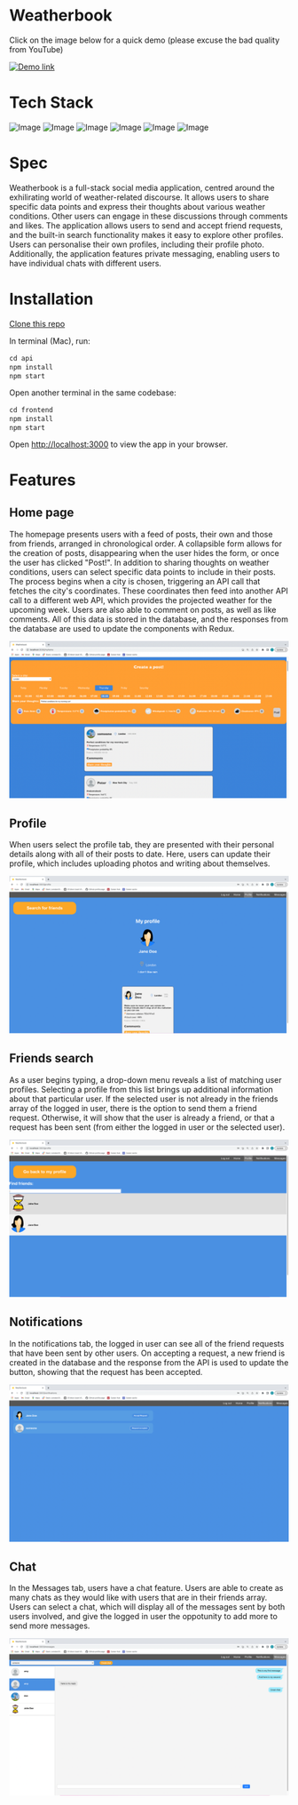 # Weatherbook

Click on the image below for a quick demo (please excuse the bad quality from YouTube)

[![Demo link](https://img.youtube.com/vi/yCt4OlxP7xI/0.jpg)](https://www.youtube.com/watch?v=yCt4OlxP7xI)

# Tech Stack

![Image](https://img.shields.io/badge/React-20232A?style=for-the-badge&logo=react&logoColor=61DAFB)
![Image](https://img.shields.io/badge/Redux-593D88?style=for-the-badge&logo=redux&logoColor=white)
![Image](https://img.shields.io/badge/node.js-6DA55F?style=for-the-badge&logo=node.js&logoColor=white)
![Image](https://img.shields.io/badge/Express.js-000000?style=for-the-badge&logo=express&logoColor=white)
![Image](https://img.shields.io/badge/MongoDB-4EA94B?style=for-the-badge&logo=mongodb&logoColor=white)
![Image](https://img.shields.io/badge/Sass-CC6699?style=for-the-badge&logo=sass&logoColor=white)

# Spec

Weatherbook is a full-stack social media application, centred around the exhilirating world of weather-related discourse. It allows users to share specific data points and express their thoughts about various weather conditions. Other users can engage in these discussions through comments and likes. The application allows users to send and accept friend requests, and the built-in search functionality makes it easy to explore other profiles. Users can personalise their own profiles, including their profile photo. Additionally, the application features private messaging, enabling users to have individual chats with different users.

# Installation

[Clone this repo](https://github.com/tbuller/weatherbook.git)

In terminal (Mac), run:

```
cd api
npm install
npm start
```
Open another terminal in the same codebase:
```
cd frontend
npm install
npm start
```

Open [http://localhost:3000](http://localhost:3000) to view the app in your browser.

# Features

## Home page

The homepage presents users with a feed of posts, their own and those from friends, arranged in chronological order. A collapsible form allows for the creation of posts, disappearing when the user hides the form, or once the user has clicked "Post!". In addition to sharing thoughts on weather conditions, users can select specific data points to include in their posts. The process begins when a city is chosen, triggering an API call that fetches the city's coordinates. These coordinates then feed into another API call to a different web API, which provides the projected weather for the upcoming week. Users are also able to comment on posts, as well as like comments. All of this data is stored in the database, and the responses from the database are used to update the components with Redux.

![Image](https://github.com/tbuller/weatherbook/blob/main/frontend/public/README_images/Weatherbook-homepage-screenshot.png)

## Profile

When users select the profile tab, they are presented with their personal details along with all of their posts to date. Here, users can update their profile, which includes uploading photos and writing about themselves.

![Image](https://github.com/tbuller/weatherbook/blob/main/frontend/public/README_images/Weatherbook-profile-screenshot.png)

## Friends search

As a user begins typing, a drop-down menu reveals a list of matching user profiles. Selecting a profile from this list brings up additional information about that particular user. If the selected user is not already in the friends array of the logged in user, there is the option to send them a friend request. Otherwise, it will show that the user is already a friend, or that a request has been sent (from either the logged in user or the selected user).

![Image](https://github.com/tbuller/weatherbook/blob/main/frontend/public/README_images/Weatherbook-find-friends-screenshot.png)

## Notifications

In the notifications tab, the logged in user can see all of the friend requests that have been sent by other users. On accepting a request, a new friend is created in the database and the response from the API is used to update the button, showing that the request has been accepted.

![Image](https://github.com/tbuller/weatherbook/blob/main/frontend/public/README_images/Weatherbook-notifications-screenshot.png)

## Chat

In the Messages tab, users have a chat feature. Users are able to create as many chats as they would like with users that are in their friends array. Users can select a chat, which will display all of the messages sent by both users involved, and give the logged in user the oppotunity to add more to send more messages.

![Image](https://github.com/tbuller/weatherbook/blob/main/frontend/public/README_images/Weatherbook-chats-screenshot.png)

